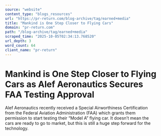 ```yaml
---
source: "website"
content_type: "blogs_resources"
url: "https://pr-return.com/blog-archive/tag/earned+media"
title: "Mankind is One Step Closer to Flying Cars"
domain: "pr-return.com"
path: "/blog-archive/tag/earned+media"
scraped_time: "2025-10-05T02:34:13.768520"
url_depth: 3
word_count: 64
client_name: "pr-return"
---
```


# Mankind is One Step Closer to Flying Cars as Alef Aeronautics Secures FAA Testing Approval

Alef Aeronautics recently received a Special Airworthiness Certification from the Federal Aviation Administration (FAA) which grants them permission to start testing their “Model A” flying car. It doesn’t mean the cars are ready to go to market, but this is still a huge step forward for the technology.